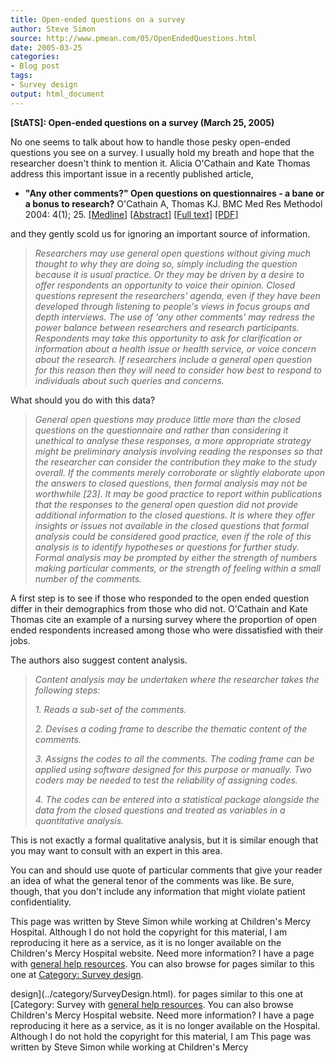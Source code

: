 ```yaml
---
title: Open-ended questions on a survey
author: Steve Simon
source: http://www.pmean.com/05/OpenEndedQuestions.html
date: 2005-03-25
categories:
- Blog post
tags:
- Survey design
output: html_document
---
```

**[StATS]: Open-ended questions on a survey (March
25, 2005)**

No one seems to talk about how to handle those pesky open-ended
questions you see on a survey. I usually hold my breath and hope that
the researcher doesn\'t think to mention it. Alicia O\'Cathain and Kate
Thomas address this important issue in a recently published article,

-   **\"Any other comments?\" Open questions on questionnaires - a bane
    or a bonus to research?** O\'Cathain A, Thomas KJ. BMC Med Res
    Methodol 2004: 4(1); 25.
    [\[Medline\]](http://www.ncbi.nlm.nih.gov/entrez/query.fcgi?cmd=Retrieve&db=PubMed&list_uids=15533249&dopt=Abstract)
    [\[Abstract\]](http://www.biomedcentral.com/1471-2288/4/25/abstract)
    [\[Full text\]](http://www.biomedcentral.com/1471-2288/4/25)
    [\[PDF\]](http://www.biomedcentral.com/content/pdf/1471-2288-4-25.pdf)

and they gently scold us for ignoring an important source of
information.

> *Researchers may use general open questions without giving much
> thought to why they are doing so, simply including the question
> because it is usual practice. Or they may be driven by a desire to
> offer respondents an opportunity to voice their opinion. Closed
> questions represent the researchers\' agenda, even if they have been
> developed through listening to people\'s views in focus groups and
> depth interviews. The use of \'any other comments\' may redress the
> power balance between researchers and research participants.
> Respondents may take this opportunity to ask for clarification or
> information about a health issue or health service, or voice concern
> about the research. If researchers include a general open question for
> this reason then they will need to consider how best to respond to
> individuals about such queries and concerns.*

What should you do with this data?

> *General open questions may produce little more than the closed
> questions on the questionnaire and rather than considering it
> unethical to analyse these responses, a more appropriate strategy
> might be preliminary analysis involving reading the responses so that
> the researcher can consider the contribution they make to the study
> overall. If the comments merely corroborate or slightly elaborate upon
> the answers to closed questions, then formal analysis may not be
> worthwhile \[23\]. It may be good practice to report within
> publications that the responses to the general open question did not
> provide additional information to the closed questions. It is where
> they offer insights or issues not available in the closed questions
> that formal analysis could be considered good practice, even if the
> role of this analysis is to identify hypotheses or questions for
> further study. Formal analysis may be prompted by either the strength
> of numbers making particular comments, or the strength of feeling
> within a small number of the comments.*

A first step is to see if those who responded to the open ended question
differ in their demographics from those who did not. O\'Cathain and Kate
Thomas cite an example of a nursing survey where the proportion of open
ended respondents increased among those who were dissatisfied with their
jobs.

The authors also suggest content analysis.

> *Content analysis may be undertaken where the researcher takes the
> following steps:*
>
> *1. Reads a sub-set of the comments.*
>
> *2. Devises a coding frame to describe the thematic content of the
> comments.*
>
> *3. Assigns the codes to all the comments. The coding frame can be
> applied using software designed for this purpose or manually. Two
> coders may be needed to test the reliability of assigning codes.*
>
> *4. The codes can be entered into a statistical package alongside the
> data from the closed questions and treated as variables in a
> quantitative analysis.*

This is not exactly a formal qualitative analysis, but it is similar
enough that you may want to consult with an expert in this area.

You can and should use quote of particular comments that give your
reader an idea of what the general tenor of the comments was like. Be
sure, though, that you don\'t include any information that might violate
patient confidentiality.

This page was written by Steve Simon while working at Children\'s Mercy
Hospital. Although I do not hold the copyright for this material, I am
reproducing it here as a service, as it is no longer available on the
Children\'s Mercy Hospital website. Need more information? I have a page
with [general help resources](../GeneralHelp.html). You can also browse
for pages similar to this one at [Category: Survey
design](../category/SurveyDesign.html).
<!---More--->
design](../category/SurveyDesign.html).
for pages similar to this one at [Category: Survey
with [general help resources](../GeneralHelp.html). You can also browse
Children\'s Mercy Hospital website. Need more information? I have a page
reproducing it here as a service, as it is no longer available on the
Hospital. Although I do not hold the copyright for this material, I am
This page was written by Steve Simon while working at Children\'s Mercy

<!---Do not use
**[StATS]: Open-ended questions on a survey (March
This page was written by Steve Simon while working at Children\'s Mercy
Hospital. Although I do not hold the copyright for this material, I am
reproducing it here as a service, as it is no longer available on the
Children\'s Mercy Hospital website. Need more information? I have a page
with [general help resources](../GeneralHelp.html). You can also browse
for pages similar to this one at [Category: Survey
design](../category/SurveyDesign.html).
--->

